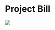 # Project Bill

<img src ="http://orig05.deviantart.net/b350/f/2013/195/c/8/bill_cipher_by_scribblespoon-d6dh1gp.png"></img>
